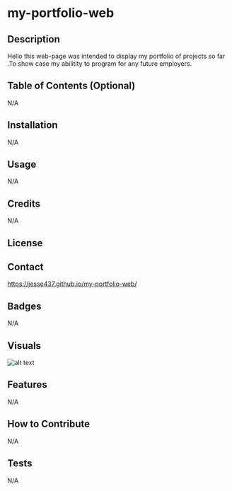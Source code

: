 # my-portfolio-web

## Description

Hello this web-page was intended to display my portfolio of projects so far .To show case my abilitity to program for any future employers.

## Table of Contents (Optional)

N/A

## Installation

N/A

## Usage

N/A

## Credits

N/A

## License

## Contact

https://jesse437.github.io/my-portfolio-web/

## Badges

N/A

## Visuals

![alt text](<Screenshot 2024-04-11 at 6.21.00 PM.png>)

## Features

N/A

## How to Contribute

N/A

## Tests

N/A
